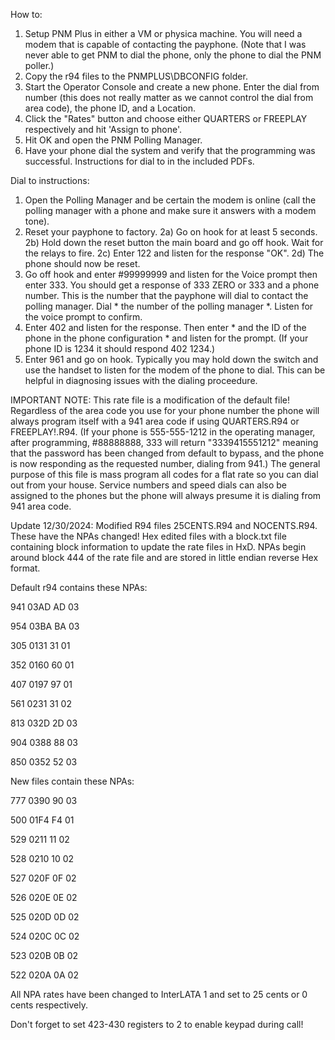 How to:

1) Setup PNM Plus in either a VM or physica machine. You will need a modem that is capable of contacting the payphone. (Note that I was never able to get PNM to dial the phone, only the phone to dial the PNM poller.)
2) Copy the r94 files to the PNMPLUS\DBCONFIG folder.
3) Start the Operator Console and create a new phone. Enter the dial from number (this does not really matter as we cannot control the dial from area code), the phone ID, and a Location.
4) Click the "Rates" button and choose either QUARTERS or FREEPLAY respectively and hit 'Assign to phone'.
5) Hit OK and open the PNM Polling Manager.
6) Have your phone dial the system and verify that the programming was successful. Instructions for dial to in the included PDFs.

Dial to instructions:
1) Open the Polling Manager and be certain the modem is online (call the polling manager with a phone and make sure it answers with a modem tone).
2) Reset your payphone to factory.
    2a) Go on hook for at least 5 seconds.
    2b) Hold down the reset button the main board and go off hook. Wait for the relays to fire.
    2c) Enter 122 and listen for the response "OK".
    2d) The phone should now be reset.
3) Go off hook and enter #99999999 and listen for the Voice prompt then enter 333. You should get a response of 333 ZERO or 333 and a phone number. This is the number that the payphone will dial to contact the polling manager. Dial * the number of the polling manager *. Listen for the voice prompt to confirm.
4) Enter 402 and listen for the response. Then enter * and the ID of the phone in the phone configuration * and listen for the prompt. (If your phone ID is 1234 it should respond 402 1234.)
5) Enter 961 and go on hook. Typically you may hold down the switch and use the handset to listen for the modem of the phone to dial. This can be helpful in diagnosing issues with the dialing proceedure.


IMPORTANT NOTE: This rate file is a modification of the default file! Regardless of the area code you use for your phone number the phone will always program itself with a 941 area code if using QUARTERS.R94 or FREEPLAY!.R94. (If your phone is 555-555-1212 in the operating manager, after programming, #88888888, 333 will return "3339415551212" meaning that the password has been changed from default to bypass, and the phone is now responding as the requested number, dialing from 941.) The general purpose of this file is mass program all codes for a flat rate so you can dial out from your house. Service numbers and speed dials can also be assigned to the phones but the phone will always presume it is dialing from 941 area code.


Update 12/30/2024:
Modified R94 files 25CENTS.R94 and NOCENTS.R94. These have the NPAs changed! Hex edited files with a block.txt file containing block information to update the rate files in HxD. 
NPAs begin around block 444 of the rate file and are stored in little endian reverse Hex format. 


Default r94 contains these NPAs:

941	03AD	AD 03

954	03BA	BA 03	

305	0131	31 01

352	0160	60 01

407	0197	97 01

561	0231	31 02

813	032D	2D 03

904	0388	88 03

850	0352	52 03


New files contain these NPAs:

777	0390	90 03

500	01F4	F4 01

529	0211	11 02

528	0210	10 02

527	020F	0F 02

526	020E	0E 02

525	020D	0D 02

524	020C	0C 02

523	020B	0B 02

522	020A	0A 02

All NPA rates have been changed to InterLATA 1 and set to 25 cents or 0 cents respectively. 

Don't forget to set 423-430 registers to 2 to enable keypad during call!
